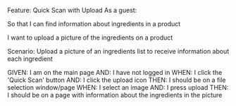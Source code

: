 Feature: Quick Scan with Upload
As a guest:

So that I can find information about ingredients in a product

I want to upload a picture of the ingredients on a product

Scenario: Upload a picture of an ingredients list to receive information about each ingredient

GIVEN: I am on the main page
AND: I have not logged in
WHEN: I click the 'Quick Scan' button
AND: I click the upload icon
THEN: I should be on a file selection window/page
WHEN: I select an image
AND: I press upload
THEN: I should be on a page with information about the ingredients in the picture
